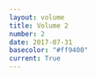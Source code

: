 ```yaml
---
layout: volume
title: Volume 2
number: 2
date: 2017-07-31
basecolor: "#ff9400"
current: True
---
```

